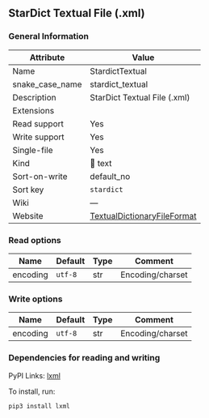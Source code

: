 ## StarDict Textual File (.xml)

### General Information

| Attribute       | Value                                                                                                                    |
| --------------- | ------------------------------------------------------------------------------------------------------------------------ |
| Name            | StardictTextual                                                                                                          |
| snake_case_name | stardict_textual                                                                                                         |
| Description     | StarDict Textual File (.xml)                                                                                             |
| Extensions      |                                                                                                                          |
| Read support    | Yes                                                                                                                      |
| Write support   | Yes                                                                                                                      |
| Single-file     | Yes                                                                                                                      |
| Kind            | 📝 text                                                                                                                   |
| Sort-on-write   | default_no                                                                                                               |
| Sort key        | `stardict`                                                                                                               |
| Wiki            | ―                                                                                                                        |
| Website         | [TextualDictionaryFileFormat](https://github.com/huzheng001/stardict-3/blob/master/dict/doc/TextualDictionaryFileFormat) |

### Read options

| Name     | Default | Type | Comment          |
| -------- | ------- | ---- | ---------------- |
| encoding | `utf-8` | str  | Encoding/charset |

### Write options

| Name     | Default | Type | Comment          |
| -------- | ------- | ---- | ---------------- |
| encoding | `utf-8` | str  | Encoding/charset |

### Dependencies for reading and writing

PyPI Links: [lxml](https://pypi.org/project/lxml)

To install, run:

```sh
pip3 install lxml
```


